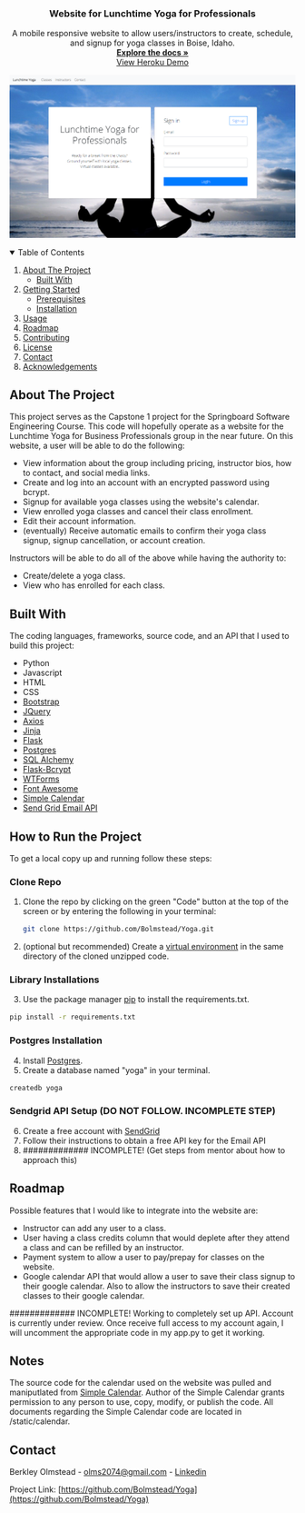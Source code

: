 <p align="center">

  <h3 align="center">Website for Lunchtime Yoga for Professionals</h3>

  <p align="center">
    A mobile responsive website to allow users/instructors to create, schedule, and signup for yoga classes in Boise, Idaho.
    <br />
    <a href="https://github.com/Bolmstead/Yoga"><strong>Explore the docs »</strong><a>
    <br>
    <a href="https://yoga-website.herokuapp.com/">View Heroku Demo</a>
  </p>
</p>

![Website_pic](static/images/website.png?raw=true "website")

<!-- TABLE OF CONTENTS -->
<details open="open">
  <summary>Table of Contents</summary>
  <ol>
    <li>
      <a href="#about-the-project">About The Project</a>
      <ul>
        <li><a href="#built-with">Built With</a></li>
      </ul>
    </li>
    <li>
      <a href="#getting-started">Getting Started</a>
      <ul>
        <li><a href="#prerequisites">Prerequisites</a></li>
        <li><a href="#installation">Installation</a></li>
      </ul>
    </li>
    <li><a href="#usage">Usage</a></li>
    <li><a href="#roadmap">Roadmap</a></li>
    <li><a href="#contributing">Contributing</a></li>
    <li><a href="#license">License</a></li>
    <li><a href="#contact">Contact</a></li>
    <li><a href="#acknowledgements">Acknowledgements</a></li>
  </ol>
</details>



<!-- ABOUT THE PROJECT -->
## About The Project

This project serves as the Capstone 1 project for the Springboard Software Engineering Course. This code will hopefully operate as a website for the Lunchtime Yoga for Business Professionals group in the near future. On this website, a user will be able to do the following:
* View information about the group including pricing, instructor bios, how to contact, and social media links.
* Create and log into an account with an encrypted password using bcrypt.
* Signup for available yoga classes using the website's calendar.
* View enrolled yoga classes and cancel their class enrollment.
* Edit their account information.
* (eventually) Receive automatic emails to confirm their yoga class signup, signup cancellation, or account creation.


Instructors will be able to do all of the above while having the authority to:
* Create/delete a yoga class.
* View who has enrolled for each class.


## Built With

The coding languages, frameworks, source code, and an API that I used to build this project:
* Python
* Javascript
* HTML
* CSS
* [Bootstrap](https://getbootstrap.com)
* [JQuery](https://jquery.com)
* [Axios](https://www.npmjs.com/package/axios)
* [Jinja](https://jinja.palletsprojects.com/en/2.11.x/)
* [Flask](https://flask.palletsprojects.com/en/1.1.x/)
* [Postgres](https://www.postgresql.org/)
* [SQL Alchemy](https://flask-sqlalchemy.palletsprojects.com/en/2.x/)
* [Flask-Bcrypt](https://flask-bcrypt.readthedocs.io/en/latest/)
* [WTForms](https://wtforms.readthedocs.io/en/2.3.x/)
* [Font Awesome](https://fontawesome.com/)
* [Simple Calendar](https://github.com/brospars/simple-calendar)
* [Send Grid Email API](https://sendgrid.com/docs/api-reference/)


<!-- GETTING STARTED -->
## How to Run the Project

To get a local copy up and running follow these steps:

### Clone Repo

1. Clone the repo by clicking on the green "Code" button at the top of the screen or by entering the following in your terminal:
   ```sh
   git clone https://github.com/Bolmstead/Yoga.git
   ```
2. (optional but recommended) Create a [virtual environment](https://packaging.python.org/guides/installing-using-pip-and-virtual-environments/) in the same directory of the cloned unzipped code.

### Library Installations

3. Use the package manager [pip](https://pip.pypa.io/en/stable/) to install the requirements.txt.

  ```sh
  pip install -r requirements.txt
  ```

### Postgres Installation

4. Install [Postgres](https://www.postgresql.org/).
5. Create a database named "yoga" in your terminal.
  ```sh
  createdb yoga
  ```

<!-- USAGE EXAMPLES -->
###  Sendgrid API Setup (DO NOT FOLLOW. INCOMPLETE STEP)

6. Create a free account with [SendGrid](https://signup.sendgrid.com/)
7. Follow their instructions to obtain a free API key for the Email API
8. ############# INCOMPLETE! (Get steps from mentor about how to approach this)


<!-- ROADMAP -->
## Roadmap

Possible features that I would like to integrate into the website are:
* Instructor can add any user to a class.
* User having a class credits column that would deplete after they attend a class and can be refilled by an instructor.
* Payment system to allow a user to pay/prepay for classes on the website.
* Google calendar API that would allow a user to save their class signup to their google calendar. Also to allow the instructors to save their created classes to their google calendar.

############# INCOMPLETE! Working to completely set up API. Account is currently under review. Once receive full access to my account again, I will uncomment the appropriate code in my app.py to get it working.

<!-- LICENSE -->
## Notes

The source code for the calendar used on the website was pulled and maniputlated from [Simple Calendar](https://github.com/brospars/simple-calendar). Author of the Simple Calendar grants permission to any person to use, copy, modify, or publish the code. All documents regarding the Simple Calendar code are located in /static/calendar.



<!-- CONTACT -->
## Contact

Berkley Olmstead - olms2074@gmail.com - [Linkedin](https://www.linkedin.com/in/berkleyolmstead/)

Project Link: [https://github.com/Bolmstead/Yoga](https://github.com/Bolmstead/Yoga)
